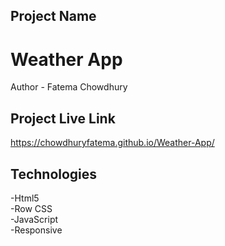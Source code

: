 ## Project Name
# Weather App
Author - Fatema Chowdhury
## Project Live Link
https://chowdhuryfatema.github.io/Weather-App/
## Technologies
-Html5 </br>
-Row CSS </br>
-JavaScript </br>
-Responsive
